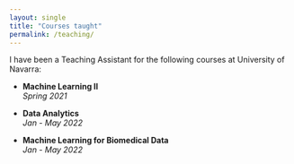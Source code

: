 ```yaml
---
layout: single
title: "Courses taught"
permalink: /teaching/
---
```


I have been a Teaching Assistant for the following courses at University of Navarra:

- **Machine Learning II**  
  *Spring 2021*

- **Data Analytics**  
  *Jan - May 2022*

- **Machine Learning for Biomedical Data**  
  *Jan - May 2022*
